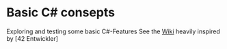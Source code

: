 # Basic C# consepts
Exploring and testing some basic C#-Features
See the [Wiki](https://github.com/joecare99/CSharp/wiki/Basics)
heavily inspired by [42 Entwickler]

## 